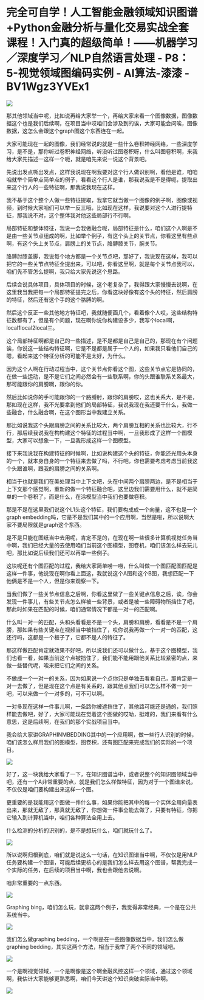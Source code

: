 # 完全可自学！人工智能金融领域知识图谱+Python金融分析与量化交易实战全套课程！入门真的超级简单！——机器学习／深度学习／NLP自然语言处理 - P8：5-视觉领域图编码实例 - AI算法-漆漆 - BV1Wgz3YVEx1

![](img/bb8e6f693fdd2831fcb247f536d97374_0.png)

那其他领域当中呢，比如说再给大家举一个，再给大家来看一个图像数据，图像数据这个也是我们后续啊，在项目当中哎咱们会涉及到的诶，大家可能会问唉，图像数据，这怎么会跟这个graph图这个东西连在一起。

大家可能现在一起的图像，我们经常说的就是一些什么卷积神经网络，一些深度学习，是不是，那你听过卷积神经网络，听没听过图卷积呀，什么叫图卷积啊，来我给大家先描述一这样一个呃，就是咱先来说一说这个背景吧。

先说出发点嘶出发点，这样我说现在啊我要对这个行人做识别啊，看他是谁，咱咱咱就举个简单点简单点的例子，看看这个行人是谁，那我说我是不是得呃，提取出来这个行人的一些特征啊，那我说我现在这样。

我不基于这个整个人做一些特征提取，我拿它就当做一个图像的例子啊，图像或视频，到时候大家咱们可以举一反三哦，比如现在这样，我说要对这个人进行提特征，那我说不对，这个整体我对他这些局部行不行啊。

局部特征和整体特征，我说一会我做融合呢，局部特征是什么，咱们这个人啊是不是由一些关节点组成的啊，比如举个例子，有这个头上的关节点，你看这里有些点啊，有这个头上关节点，肩膀上的关节点，胳膊膝关节，腕关节。

胳膊肘膝盖脚，我说每个地方都是一个关节点吧，那好了，我说现在这样，我可以把它的一些关节点特征全提出来，可以吧，你看这里啊，就是每个关节点我可以，咱们先不管怎么提啊，我只给大家先说这个思路。

后续会说具体项目，具体项目的时候，这个老复杂了，我得跟大家慢慢去说啊，在这里我当我把每一个局部特征提完之后，你看这块好像有这个头的特征，然后肩膀的特征，然后还有这个手的这个胳膊的啊。

然后这个反正一些其他地方特征吧，我就随便画几个，看着像个人哎，这些结构特征数都有了，但是有个问题，现在啊你说你构建设多少，我写个local啊，local1local2local三。

这个局部特征啊都是自己的一些描述，是不是都是自己是自己的，那现在有个问题诶，你说这一些结构特征啊，它是不是都是属于一个人的，如果我只看他们自己的嗯，看起来这个特征分析的可能不是太好，为什么。

因为这个人啊在行动过程当中，这个关节点你看这个图，这些关节点它是协同的，在做一些运动，是不是它们之间必然会有一些联系啊，你的头跟谁联系关系最大，那可能跟你的肩膀啊，跟你的你。

然后比如说你的手可能跟你的一个胳膊肘，跟你的肩膀哎，这也关系大，是不是，那如现在这样，我不光要拿到他们的局部特征，我说我现在我还要干什么，我做一些融合，什么融合啊，在这个图形当中我建立关系。

那比如说我这个头跟肩膀之间的关系比较大，两个肩膀互相的关系也比较大，行不行，那后续我说我在构构建这个特征的过程当中啊，一旦我形成了这样一个图模型，大家可以想象一下，一旦我形成这样一个图模型。

接下来我说我在构建特征的时候啊，比如说构建这个头的特征，你能还光用头本身的一个，就本身自身的一个特征来去做了吗，不行吧，你也需要考虑考虑当前我这个头跟谁啊，跟我的肩膀之间的关系啊。

相当于也就是我们在美处理当中上下文吧，头在中间两个肩膀两边，是不是相当于上下文那个感觉啊，重新的做一个特征融合吧，这里边我们需要用什么，就不是简单的一个卷积了，而是什么，在涂模型当中我们也要做卷积。

那是不是在这里我们说这个L1头这个特征，我们要构成成一个向量，这不也是一个graph embedding吗，它是不是我们其中的一个应用啊，当然是啦，所以说啊大家不要局限就是graph这个东西。

是不是只能在图纸当中去用呢，肯定不是的，在现在啊一些很多计算机视觉任务当中啊，我们已经大量的去使用咱们当前这个图模型，图卷机，咱们该怎么样去玩儿吧，那比如说后续我们还可以再举一些例子。

这块呢还有个图匹配的过程，我给大家简单唠一唠，什么叫做一个图匹配图匹配是这样一件事，他说现在啊你看上面这，我就说这个A图和这个B图，我想匹配一下他俩是不是一个人，但是你来观察一下。

当我们做了一些关节点信息之后啊，你看这里做了一些关键点信息之后，诶，你会发现一件事儿，有些关节点怎么样被一些背景，或者是被一些障碍物所挡住了吧，那此时如果在匹配的时候，咱们通常情况下都是一对一的匹配啊。

什么叫一对一的匹配，头和头看看是不是一个头，肩膀和肩膀，看看是不是一个肩膀，那如果有些关键点在视频当中被挡住了，哎你说我再做一个一对一的匹配，这还行吗，这都是一个板子了，它都不是人的特征了。

那这样做匹配肯定就效果不好吧，所以说我们还可以做什么，基于这个图模型，我们也看一看，如果当前这个点被挡住了，我们能不能用跟他关系比较紧密的点，来做一些替代呢，唉来把它们之间的关系。

不做成一个一对一的关系，因为如果说一个点你只是单独去看看自己，那肯定是一对一去做了，但是现在这个点是有关系的，跟其他点我们可以怎么样不做一对一吧，可以来做一个一对多的，可不可以啊。

一对多现在这样一件事儿啊，一条路你被遮挡住了，其他路可能还是通的，我们照样能去做吧，好了，大家可能现在觉着这个图做的哎呦，挺难的，我们来看有什么意思，这是后续啊，在我们的那个实战项目当中。

我会给大家讲GRAPHINMBEDDING其中的一个应用啊，做一些行人识别的时候，咱们该怎么样用我们的图模型，图卷积，还有图匹配来完成我们的实际的一个项目。



![](img/bb8e6f693fdd2831fcb247f536d97374_2.png)

好了，这一块我给大家看了一下，在知识图谱当中，或者说整个的知识图领域当中吧，还有一个A非常重要的点，就是我们怎么样做特征，因为对于一个图谱来说，不仅仅是咱们要构建出来这样一个图。

更重要的是我能用这个图做一件什么事，如果你能把其中的每一个实体全用向量表出来，那就无敌了，那真就无敌了，你想做一件事全能去做了，只要有特征，你把它输入到计算机当中，咱们各种算法全用上去。

什么检测的分析的识别的，是不是想玩什么，咱们就玩什么了。

![](img/bb8e6f693fdd2831fcb247f536d97374_4.png)

所以说啊归根到底，咱们就是说这么一句话，在知识图谱当中啊，不仅仅是用NLP任务要构建一个图谱，可能后续更核心的是我们怎么样去用这个图谱，帮我完成一个实际的任务，在后续的项目当中啊，我也会跟他去说啊。

咱非常重要的一点东西。

![](img/bb8e6f693fdd2831fcb247f536d97374_6.png)

Graphing bing，咱们怎么玩，就拿这两个例子，我觉得非常经典，一个是在公共系统当中。

![](img/bb8e6f693fdd2831fcb247f536d97374_8.png)

我们怎么做graphing bedding，一个啊是在一些图像数据当中，我们怎么做graphing bedding，其实这两个方法，相当于我举了两个不同的领域吧。



![](img/bb8e6f693fdd2831fcb247f536d97374_10.png)

一个是啊视觉领域，一个是啊像是这个啊金融风控这样一个领域，通过这个领域啊，我估计大家能够更熟悉啊，咱们今天讲这个知识突破实际当中啊。



![](img/bb8e6f693fdd2831fcb247f536d97374_12.png)